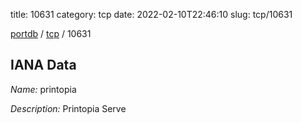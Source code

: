title: 10631
category: tcp
date: 2022-02-10T22:46:10
slug: tcp/10631

[portdb](/) / [tcp](/category/tcp.html) / 10631


## IANA Data

_Name:_ printopia

_Description:_ Printopia Serve


